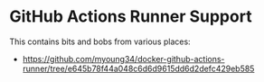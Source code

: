 # GitHub Actions Runner Support

This contains bits and bobs from various places:

* https://github.com/myoung34/docker-github-actions-runner/tree/e645b78f44a048c6d6d9615dd6d2defc429eb585
